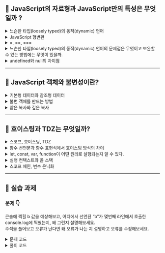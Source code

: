 
## 🐤 JavaScript의 자료형과 JavaScript만의 특성은 무엇일까 ?
<details>
    <summary>느슨한 타입(loosely typed)의 동적(dynamic) 언어</summary>
    
  ---------------------
  자바스크립트는 느슨한 타입(loosely typed)의 동적(dynamic) 언어다.</br>
  우선 정적 언어와 동적 언어의 특징은 다음과 같다.
  * 정적 언어 (Statically Typed Language)
    * 컴파일 시간에 변수의 타입이 결정되는 언어다. 타입 즉, 자료형을 런타임 이전에 결정한다는 뜻인데 대표적인 정적 언어로는 C, C++, Java 등이 있다.</br>
    * 변수에 들어갈 값의 형태에 따라 자료형을 지정해 주어야 한다.</br>
    * 컴파일 시에 자료형에 맞지 않는 값이 들어있을 경우 컴파일 에러가 발생한다. 만약 Type Error이 발생할 코드가 있다면 컴파일 하는 과정에서 오류를 출력한다.
    * 컴파일 시간에 변수의 타입을 체크하므로 사소한 버그들을 쉽게 체크할 수 있는 장점이 있다.
      즉 타입 에러로 인한 문제점을 초기에 발견할 수 있어 타입의 안정성이 올라간다.
      
  * 동적 언어 (Dynamically Typed Language)
    * 런타임에 비로소 타입이 결정되는 언어이다. 소스가 컴파일, 빌드될 때 자료형을 결정하는 것이 아니라 실행할 때 결정되고 언어 자체에서 타입을 추론해서 형을 변환해 준다.
    * 대표적인 동적 언어로는 JavaScript, Ruby, Python 등이 있다.
    * 변수를 생성할 때 마다 매번 타입을 써줄 필요가 없기 때문에 기본적으로는 편하고 빠르게 코드를 작성하기 좋다.
    
</details>

<details>
    <summary>JavaScript 형변환</summary>
  
  -----------------------
  Javascript의 형변환에는 크게 두가지가 있다. Javascript 엔진의 필요에따라 변환하는 '암시적변환', 사용자의 의도에 따라 변환되는 '명시적변환'이 있다.</br>
  이는 Javascrip가 유연한 언어(flexible language)이기에 가능하다.
  먼저 두 가지의 변환이 어떻게 이루어지는지는 다음과 같다.
  
  
  * 암시적 변환
  
    1. 산술 연산자
    
      더하기(+) 연산자는 숫자보다 문자열이 우선시 되기때문에, 숫자형이 문자형을 만나면 문자형으로 변환하여 연산된다. (문자 > 숫자)
      
      ```
      // 더하기(+)
      number + number // number
      number + string // string
      string + string // string
      string + boolean // string
      number + boolean // number
      50 + 50; //100
      100 + “점”; //”100점”
      “100” + “점”; //”100점”
      “10” + false; //”100"
      99 + true; //100
      ```
      
     2. 다른 연산자
      
      (-,*,/,%)는 숫자형이 문자형보다 우선시되기 때문에 더하기와 같은 문자형으로의 변환이 일어나지 않는다. (문자 < 숫자)
      
      ```
      //다른 연산자(-,*,/,%)
      string * number // number
      string * string // number
      number * number // number
      string * boolean //number
      number * boolean //number
      “2” * false; //0
      2 * true; //2
      ```
      
     3. 동치 비교
      
      아래의 예제는 엄격하지 않은 동치(==) 비교이며, 아래의 결과값은 좌우항 변환 할 경우 모두 ‘0 == 0 이기때문에’ `true` 이다.
      
      ```
      null == undefined
      “0” == 0
      0 == false
      “0” == false
      ```
      여기서 사용한 '=='은 '==='와 차이점이 있는데 밑에서 자세히 다루어 보겠다.
  
  
   * 명시적 변환
     
     명시적변환이란 개발자가 의도를 가지고 데이터타입을 변환시키는 것을 뜻한다.</br>

     타입을 변경하는 기본적인 방법은 `Object(), Number(), String(), Boolean()` 와 같은 함수를 이용하는데 new 연산자가 없다면 사용한 함수는 타입을 변환하는 함수로써 사용된다.
     
     ```
     var trans = 100; //Number
     Object(trans); //100
     console.log(typeof trans); //Number
     String(trans); //”100"
     console.log(typeof trans); //String
     Boolean(trans); //true
     console.log(typeof trans); //Bolean
     ```
     
     1. A Type → Number Type
     다른 자료형을 숫자타입으로 변형하는 방법은 아래와 같다.
     
     ```
     Number()

     Number()는 정수형과 실수형의 숫자로 변환한다.

     Number(“12345”); //12345
     Number(“2”*2); //4
     parseInt()
     ```

     parseInt()는 정수형의 숫자로 변환한다.</br>
     만약 문자열이 `숫자 0` 으로 시작하면 8진수로 인식하고(구형브라우저 O, 신형브라우저X), `0x, 0X` 로 시작한다면 해당 문자열을 16진수 숫자로 인식한다.</br>
     또한 앞부분 빈 공백을 두고 나오는 문자는 모두 무시되어 NaN을 반환한다.
     
     ```
     parseInt(“27”) //27
     parseInt(0033); //27
     parseInt(0x1b); //27
     parseInt(“ 2”); //2
     parseInt(“ 2ㅎ”); //2
     parseInt(“ ㅎ2”); //NaN
     parseFloat()
     ```

     parseFloat()는 부동 소수점의 숫자로 변환한다.</br>
     parseInt()와는 달리 parseFloat()는 항상 10진수를 사용하며 parseFloat() 또한 앞부분 빈 공백을 두고 나오는 문자는 모두 무시되어 NaN을 반환한다.
     
     ```
     parseFloat(“!123”); //NaN
     parseFloat(“123.123456”); //123.123456
     parseInt(“123.123456”); //123
     parseFloat(“ 123.123456”); //123.123456
     parseFloat(“ a123.123456”); //NaN
     ```
     
     2. A Type → String Type
     다른 자료형을 문자타입으로 변형하는 방법은 아래와 같다.
     
     ```
     String()

     String(123); //”123"
     String(123.456); //”123.456"
     toString()
     ```

     toString()는 인자로 기수를 선택할 수 있다. 인자를 전달하지 않으면 10진수로 변환한다.
     
     ```
     var trans = 100;
     trans.toString(); //”100"
     trans.toString(2); //”1100100"
     trans.toString(8); //”144"
     var boolT = true;
     var boolF = false;
     boolT.toString(); //”true”
     boolF.toString(); //”false”
     toFixed()
     ```

     toFixed()의 인자를 넣으면 인자값만큼 반올림하여 소수점을 표현하며 소수점을 넘치는 값이 인자로 들어오면 `0`으로 길이를 맞춘 문자열을 반환한다.
     
     ```
     var trans = 123.456789;
     var roundOff = 99.987654;
     trans.toFixed(); //”123"
     trans.toFixed(0); //”123"
     trans.toFixed(2); //”123.46"
     trans.toFixed(8); //”123.45678900"
     roundOff.toFixed(2); //”99.99"
     roundOff.toFixed(0); //”100"
     ```
     3. A Type → Boolean Type
     다른 자료형을 불린(Boolean)타입으로 변형하는 방법은 아래와 같다.
     
     ```
     Boolean()

     Boolean(100); //true
     Boolean(“1”); //true
     Boolean(true); //true
     Boolean(Object); //true
     Boolean([]); //true
     Boolean(0); //false
     Boolean(NaN); //false
     Boolean(null); //false
     Boolean(undefined); //false
     Boolean( ); //false
  
   
</details>

<details>
    <summary>=, ==, ===</summary>
  
  ----------------
 **'=' , '==' , '===' 의 차이점**

 '=' 대입연산자
  ```
var a = 3
let b = 3
const c = 3
  ```
등으로 값을 대입할 때 쓴다.

 '==' 동등연산자(coercive)
  
  ```
  var a = 3
  var b = '3'
  let c = 3
  a == b // true
  a == c // true
  b == c // true
  ```
두 변수의 값을 비교할 때 쓴다.

 '===' 일치연산자(strict) 
  
  ```
  var a = 3
  var b = '3'
  let c = 3
  a === b // false
  a === c // true
  b === c // false
  ```
일치연산자인 '==='는 동등연산자인 '=='와 달리 변수의 값과 변수의 자료형을 모두 비교한다.</br>
따라서 데이터타입(자료형), 대소문자, 띄어쓰기 등이 모두 일치해야 true를 반환한다.

==는 양 옆의 값을 비교하기 전에 강제 형 변환(Type Coercion)이 이루어진다.
강제 형변환 과정을 통해 피 연산자들을 공통 타입으로 만들고 그 안에 있는 값만을 비교하는, '느슨한 비교'를 한다.</br>
=== 의 경우, 강제 형변환 과정을 수행하지 않는 '엄격한 비교'이기 때문에 false가 반환한다. 엄격한 비교이기에 이름도 'strict equality'라고 한다.
</details>

<details>
      <summary>느슨한 타입(loosely typed)의 동적(dynamic) 언어의 문제점은 무엇이고 보완할 수 있는 방법에는 무엇이 있을까.</summary>
  
  ----------------------------
  
동적 언어의 단점으로 실행 도중에 변수에 예상치 못한 타입이 들어와 Type Error가 발생하는 경우가 생길 수있고 정적 언어와 달리 실행되는 시점에서 오류를 출력한다.</br>
특히 프로젝트의 크기가 크거나 협업을 하는 과정에서 변수의 타입이 일치하지 않는 경우가 생길 수 있으므로 주의해야 한다.</br>

이런 동적 언어의 특징을 가진 Javascript의 단점을 보완하기 위해 나온것이 Typescript이다.</br>

Typescript란 Javascript에서 코드를 입력할 때 타입을 미리 부여하는 기능을 추가한 정적 타입 언어이다.
      
</details>

<details>
    <summary>undefined와 null의 차이점</summary>
  
  -------------------
  
  * undefined
    1. 아무 값도 할당받지 않은 상태를 뜻함
    2. 변수 선언에 의해 확보된 메모리 공간을 처음 할당이 이뤄질 때까지 빈 상태(*대부분 비어 있지 않고 쓰레기 값이 들어 있다라고 말한다.)로 내버려두지 않고</br>
       자바스크립트 엔진이 undefined로 초기화한다.
    3. 변수를 선언한 이후 값을 할당하지 않은 변수를 참조하면 undefined가 반환된다.
    4. 변수를 참조했을 때 undefined가 반환된다면 선언 이후 값이 할당되지 않은 즉, 초기화되지 않은 변수라는 것을 알 수 있다.
    
  ```
  let a;
  console.log(a); // undefined
  console.log(typeof a); // undefined
  ```
이처럼 undefined는 사용자가 의도적으로 할당하기 위한 값이 아니라 변수를 선언하고 아무런 값을 할당하지 않았을때 Javascript 엔진에서 변수에 주어지는 값이다.
그렇다면 만약 사용자가 의도적으로 값이 없다는 것을 알려줄때 어떻게 해야할까? 바로 null을 사용하면 된다.

  undefined를 요약해 정의하자면
  * undefined를 직역하면 ‘정의되지 않은’이란 의미이다.
  * 자바스크립트 undefined에서 말하는 정의란 ‘변수의 값을 할당하여 변수의 실체를 명확히 하는 것’를 의미한다.
  * 자바스크립트의 경우 변수를 선언하면 암묵적으로 정의가 이뤄지기 때문에 선언과 정의의 구분이 모호하다.
  * ECMAScript 사양에서 변수는 ‘선언한다.’라고 표현하고, 함수는 ‘정의한다.’라고 표현한다.

* null
  * null은 원시 자료형 null로 분류된다.
  * Javascript는 대소문자를 구분하므로 null은 Null, NULL 등과는 다르다.
  * null은 ‘비어있는, 존재하지 않는 값'(값의 부재)을 의미한다.
  * 프로그래밍 언어에서 null은 변수에 값이 없다는 것을 의도적으로 명시(의도적 부재)할 때 사용한다.
  * 변수에 null을 할당 하는것은 변수가 이전에 참조하던 값을 더 이상 참조하지 않겠다는 의미이다.
  * 이는 이전에 할당되어 있던 값에 대한 참조를 명시적으로 제거하는 것을 의미하며, 자바스크립트 엔진은 누구도 참조하지 않은 메모리 공간에 대해 가비지 콜렉션을 수행할 것이다.
 
 ```
 console.log(typeof null); // object
 ```
참고로 null의 자료형을 확인해보면 object(객체)가 나오는 것을 확인할 수 있다. 이는 Javascrip 초기버전의 오류로 하위호환성을 위해 따로 수정하지는 않고 있다.

</details>

-----------------------

## 🦝 JavaScript 객체와 불변성이란?

<details>
    <summary>기본형 데이터와 참조형 데이터</summary>
  
  -------------
  * 기본형 데이터(Primative Type)
  
    객체가 아닌 데이터 유형을 뜻하고 다음과 같은 유형이 있다.
  
    * Number
    * String
    * Boolean
    * Symbol
    * null
    * undefined
  
  기본형 데이터는 값을 그대로 할당하고 불변적인 특징이 있다.</br>
  메모리상의 고정된 크기로 저장되며 원시 데이터 갑 자체를 보관하기 때문이다.
  
 * 참조형 데이터(Reference Type)
   
   참조형 데이터 타입은 할당할때의 값이 아닌 데이터의 주소를 저장한다.
   
   * Object
   * Array
   * Function RegExp
   * Map...
  
  두 타입은 변수를 선언할 때 데이터가 담길 공간을 확보하고, 확보된 데이터의 주소값을 가지고 변수명과 매칭시키는 선언과정까지 동일하지만 할당 과정에서의 차이점이 존재한다.
  
</details>

<details>
    <summary>불변 객체를 만드는 방법</summary>
  
  ------------------
  불변 객체란 단어 그대로 '변하지 않는 객체'라는 뜻이다.</br>
  Javascrip에서 불변객체를 만들 수 있는 방법은 기본적으로 2가지인데 바로 const와 Object.freeze()를 사용하면 된다.
  
* const
  
  * ES6부터 추가된 선언 방식으로 let이 함께 추가되었다.
  * 변수를 상수로 선언할 수 있는 방식으로 일반적으로 상수로 선언된 변수는 값을 바꾸지 못하는 것을 뜻한다.

```
const a = {};
a.name = "sungin";

console.log(a);  // {"sungin"}
```
결과에서 확인할 수 있듯이 ES6에서의 const는 할당된 값이 상수가 되는 것이 아닌 바인딩된 값이 상수가 되는, 즉 test변수가 상수가 되기 때문에</br>

const 키워드로 선언된 a변수에는 객체 재할당은 불가능하지만 객체의 속성은 변경 가능하다.</br>

재할당이 불가능 한 이유는 변수와 값(객체) 사이의 바인딩 자체가 변경이 되기 때문에 상수인 test변수는 재할당이 불가능한 것이고</br>

객체의 속성이 변경가능 한 이유는 실제 객체가 변경은 되지만 ( {} -> name : "sungin" ) 객체와 변수(a)사이의 바인딩은 변경이 되지 않기 때문에 객체의 속성은 변경가능한 것이다. </br>

때문에 비록 재할당은 불가능하지만 객체의 속성을 변경함으로 인해 변수에 바인딩된 객체의 내용까지 변경이 되기 때문에 불변객체라고 하기는 힘들다.</br>

따라서 Object.freeze()라는 JS내장메소드도 살펴보도록 하겠다.

* Object.freeze()

   자바스크립트에서 기본적으로 제공하는 메소드인 Object.freeze() 메소드이다. 공식 문서에서는 "객체를 동결하기 위한 메소드" 라고 적혀있다.
  
  ```
  let b = {
    name : 'cho'
  }

  Object.freeze(b);
  ```
사용법은 간단하다. b 변수에 key value를 가진 객체를 바인딩 후 Object.freeze(b)를 사용해 바인딩된 변수를 동결 객체로 만들었다. </br>
때문에 test 객체는 객체의 속성을 변경하는 시도는 불가능하다.

  ```
  b = {
      age : 27
  };
  console.log(b); // {age: 27}
  ```
그러나 Object.freeze()는 동결된 객체를 반환하지만 객체의 재할당은 가능하다. 때문에 완벽한 불변객체로 볼 수는 없다.

그렇다면 불변 객체는 어떻게 만들 수 있을까.

  ```
  const c = {
      'name' : 'cho'
  };

  Object.freeze(c);
  ```
const와 Object.freeze()를 조합하여  (const의 재할당불가 + Object.freeze()의 객체속성 변경불가)

const키워드로 바인딩 된 변수를 상수화 시킨 다음, Object.freeze()로 해당 변수를 동결 객체를 만들면

객체의 재할당과 객체의 속성 둘 다 변경불가능한 불변 객체가 된다.

</details>

<details>
    <summary>얕은 복사와 깊은 복사</summary>
  
  ----------------------
얕은 복사는 객체의 참조값(주소 값)을 복사하고, 깊은 복사는 객체의 실제 값을 복사한다. 
  
먼저, 자바스크립트에서 값은 원시값과 참조값 두 가지 데이터 타입의 값이 존재하는데
  
 * 원시값은 기본 자료형(단순한 데이터)을 의미한다.  Number, String, Boolean, Null, Undefined등에 해당하고</br>
   변수에 원시값을 저장하면 변수의 메모리 공간에 실제 데이터 값이 저장된다. 할당된 변수를 조작하려고 하면 저장된 실제 값이 조작된다.
   
 * 참조값은 여러 자료형으로 구성되는 메모리에 저장된 객체를 뜻한다. Object, Symbol등이 해당되고</br>
   변수에 객체를 저장하면 독립적인 메모리 공간에 값을 저장하고 변수에 저장된 메모리 공간의 참조(위치 값)를 저장하게 된다.</br>
   그래서 할당된 변수를 조작하는 것은 사실 객체 자체를 조작하는 것이 아닌, 해당 객체의 참조를 조작한다는 점에서 차이가 있다.

원시값을 복사할 때 그 값은 또 다른 독립적인 메모리 공간에 할당하기 때문에, 복사를 하고 값을 수정해도 기존 원시값을 저장한 변수에는 영향을 끼치지 않는다.</br>
이처럼 실제 값을 복사하는 것을 깊은 복사라고 하는데  이것은 자료형을 깊은 복사한 것이다.

  ```
  const a = 'a';
  let b = 'b';
  b = 'c';
  console.log(a); // 'a';
  console.log(b); // 'c';
  // 기존 값에 영향을 끼치지 않는다.
  ```

참조값을 복사할 때는 변수가 객체의 참조를 가리키고 있기 때문에 복사된 변수 또한 객체가 저장된 메모리 공간의 참조를 가리키고 있다.</br>
그래서 복사를 하고 객체를 수정하면 두 변수는 똑같은 참조를 가리키고 있기 때문에 기존 객체를 저장한 변수에 영향을 끼친다.</br>
이처럼 객체의 참조값(주소값)을 복사하는 것을 얕은 복사라고 한다.  

  ```
  const a = {
  one: 1,
  two: 2,
  };
  let b = a;
  b.one = 3;
  console.log(a); // { one: 3, two: 2 } 출력
  console.log(b); // { one: 3, two: 2 } 출력
  // 기존 값에 영향을 끼친다.
  ```

일반적으로 복사라는 개념을 생각한다면 깊은 복사가 떠오른다.

하지만 객체를 복사할 때 '=' 키워드를 사용해서 복사하면 얕은 복사가 돼서 기존 변수 또한 수정된다.</br>
그렇다면 자바스크립트에서 얕은 복사 혹은 깊은 복사를 하는 방법은 어떤 것이 있을까?

* 얕은 복사(shllow Copy) 방법
 
얕은 복사란 객체를 복사할 때 기존 값과 복사된 값이 같은 참조를 가리키고 있는 것을 말한다.</br>
또한 객체 안에 객체가 있을 경우 한 개의 객체라도 기존 변수의 객체를 참조하고 있다면 이를 얕은 복사라고 한다.

* Array.prototype.slice()

얕은 복사 방법의 대표적인 예라고 할 수 있다.</br>
start부터 end 인덱스까지 기존 배열에서 추출하여 새로운 배열을 리턴하는 method, 만약 start와 end를 설정하지 않는다면, 기존 배열을 전체 얕은 복사한다.

  ```
  const original = ['a',2,true,4,"hi"];
  const copy = original.slice();
  console.log(JSON.stringify(original) === JSON.stringify(copy)); // true
  copy.push(10);
  console.log(JSON.stringify(original) === JSON.stringify(copy)); // false
  console.log(original); // [ 'a', 2, true, 4, 'hi' ]
  console.log(copy); // [ 'a', 2, true, 4, 'hi', 10 ]
  ```

기존 배열에는 영향을 끼치지 않아서 깊은 복사로 보일 수 있지만, 원시값을 저장한 1차원 배열일 뿐이다.

원시값은 기본적으로 깊은 복사이다. Slice() 메소드는 기본적으로 얕은 복사를 수행한다. 

  ```
  const original = [
  [1, 1, 1, 1],
  [0, 0, 0, 0],
  [2, 2, 2, 2],
  [3, 3, 3, 3],
  ];
  const copy = original.slice();
  console.log(JSON.stringify(original) === JSON.stringify(copy)); // true
  // 복사된 배열에만 변경과 추가.
  copy[0][0] = 99;
  copy[2].push(98);
  console.log(JSON.stringify(original) === JSON.stringify(copy)); // true
  console.log(original);
  // [ [ 99, 1, 1, 1 ], [ 0, 0, 0, 0 ], [ 2, 2, 2, 2, 98 ], [ 3, 3, 3, 3 ] ]출력
  console.log(copy);
  // [ [ 99, 1, 1, 1 ], [ 0, 0, 0, 0 ], [ 2, 2, 2, 2, 98 ], [ 3, 3, 3, 3 ] ]출력
  ```

만약 1차원 배열이 아닌 중첩 구조를 갖는 2차원 배열이면 얕은 복사를 수행하게 된다.

  ```
  const original = [
  {
  a: 1,
  b: 2,
  },
  true,
  ];
  const copy = original.slice();
  console.log(JSON.stringify(original) === JSON.stringify(copy)); // true
  // 복사된 배열에만 변경.
  copy[0].a = 99;
  copy[1] = false;
  console.log(JSON.stringify(original) === JSON.stringify(copy)); // false
  console.log(original);
  // [ { a: 99, b: 2 }, true ]
  console.log(copy);
  // [ { a: 99, b: 2 }, false ]
  ```

또 다른 예시로,  배열 안에 객체를 수정하고자 할 경우 얕은 복사를 수행하는 것을 볼 수 있다.</br>
하지만 원시값은 기본적으로 깊은 복사라 기존 변수에 있는 값과는 다른 값을 도출하는 것을 볼 수 있다.

* Object.assign()
    
    Object.assign(생성할 객체, 복사할 객체)

    메소드의 첫 번째 인자로 빈 객체를 넣어주고 두 번째 인자로 복사할 객체를 넣어준다.
    
  ```
  const object = {
  a: "a",
  number: {
  one: 1,
  two: 2,
  },
  };
  const copy = Object.assign({}, object);
  copy.number.one = 3;
  console.log(object === copy); // false
  console.log(object.number.one === copy.number.one); // true
  ```

복사된 객체 copy 자체는 기존 object와 다른 객체지만 그 안에 들어가 있는 값은 기존 object안의 값과 같은 참조 값을 가리키고 있다.

> 깊은 클로닝에 대한 주의사항
> 
 깊은 클로닝에 대해서, Object.assign() 은 속성의 값을 복사하기때문에 다른 대안을 사용해야합니다.</br>
 출처 값이 객체에 대한 참조인 경우, 참조 값만을 복사합니다.
 -MDN
 
  * Spread 연산자 (전개 연산자)

마찬가지로 얕은 복사이다.

  ```
  const object = {
  a: "a",
  number: {
  one: 1,
  two: 2,
  },
  };
  const copy = {...object}
  copy.number.one = 3;
  console.log(object === copy); // false
  console.log(object.number.one === copy.number.one); // true
  ```

* 깊은 복사(Deep Copy) 방법
  
  깊은 복사된 객체는 객체 안에 객체가 있을 경우에도 원본과의 참조가 완전히 끊어진 객체를 말한다.
  
  * JSON.parse && JSON.stringify
  
 JSON.stringify()는 객체를 json 문자열로 변환하는데 이 과정에서 원본 객체와의 참조가 모두 끊어진다.

 객체를 json 문자열로 변환 후, JSON.parse()를 이용해 다시 원래 객체(자바스크립트 객체)로 만들어준다.

 방법이 가장 간단하고 쉽지만 다른 방법에 비해 느리다는 것과 객체가 function일 경우,  undefined로 처리한다는 것이 단점이다.
  
  ```
  const object = {
    a: "a",
    number: {
      one: 1,
      two: 2,
    },
    arr: [1, 2, [3, 4]],
  };

  const copy = JSON.parse(JSON.stringify(object));

  copy.number.one = 3;
  copy.arr[2].push(5);

  console.log(object === copy); // false
  console.log(object.number.one === copy.number.one); // false
  console.log(object.arr === copy.arr); // false

  console.log(object); // { a: 'a', number: { one: 1, two: 2 }, arr: [ 1, 2, [ 3, 4 ] ] }
  console.log(copy); // { a: 'a', number: { one: 3, two: 2 }, arr: [ 1, 2, [ 3, 4, 5 ] ] }
  ```

 재귀 함수를 구현한 복사</br>
 복잡하다는 것이 단점이다.
  
  ```
  const object = {
    a: "a",
    number: {
      one: 1,
      two: 2,
    },
    arr: [1, 2, [3, 4]],
  };

  function deepCopy(object) {
    if (object === null || typeof object !== "object") {
      return object;
    }
    // 객체인지 배열인지 판단
    const copy = Array.isArray(object) ? [] : {};

    for (let key of Object.keys(object)) {
      copy[key] = deepCopy(object[key]);
    }

    return copy;
  }

  const copy = deepCopy(object);

  copy.number.one = 3;
  copy.arr[2].push(5);

  console.log(object === copy); // false
  console.log(object.number.one === copy.number.one); // false
  console.log(object.arr === copy.arr); // false

  console.log(object); // { a: 'a', number: { one: 1, two: 2 }, arr: [ 1, 2, [ 3, 4 ] ] }
  console.log(copy); // { a: 'a', number: { one: 3, two: 2 }, arr: [ 1, 2, [ 3, 4, 5 ] ] }
  ```

 

 * Lodash 라이브러리 사용 
  
 라이브러리를 사용하면 더 쉽고 안전하게 깊은 복사를 할 수 있다. 설치를 해야 한다는 점과 일반적인 개발에는 효율적이겠지만, 코딩 테스트에는 사용할 수 없다.
  
  ```
  const deepCopy = require("lodash.clonedeep")

  const object = {
    a: "a",
    number: {
      one: 1,
      two: 2,
    },
    arr: [1, 2, [3, 4]],
  };

  const copy = deepCopy(object);

  copy.number.one = 3;
  copy.arr[2].push(5);

  console.log(object === copy); // false
  console.log(object.number.one === copy.number.one); // false
  console.log(object.arr === copy.arr); // false

  console.log(object); // { a: 'a', number: { one: 1, two: 2 }, arr: [ 1, 2, [ 3, 4 ] ] }
  console.log(copy); // { a: 'a', number: { one: 3, two: 2 }, arr: [ 1, 2, [ 3, 4, 5 ] ] }
  ```

출처: https://bbangson.tistory.com/78 [뺑슨 개발 블로그]


</details>

----------------------------------

## 🌙 호이스팅과 TDZ는 무엇일까?

<details>
    <summary>스코프, 호이스팅, TDZ</summary>
</details>

<details>
    <summary>함수 선언문과 함수 표현식에서 호이스팅 방식의 차이</summary>
</details>

<details>
    <summary>let, const, var, function이 어떤 원리로 실행되는지 알 수 있다.</summary>
</details>

<details>
    <summary>실행 컨텍스트와 콜 스택</summary>
</details>

<details>
    <summary>스코프 체인, 변수 은닉화</summary>
</details>

------------------


## 💪 실습 과제
### 문제 👇
콘솔에 찍힐 b 값을 예상해보고, 어디에서 선언된 “b”가 몇번째 라인에서 호출한 console.log에 찍혔는지, 왜 그런지 설명해보세요.</br>
주석을 풀어보고 오류가 난다면 왜 오류가 나는 지 설명하고 오류를 수정해보세요.

<details>
<summary>문제 코드</summary>
  
```JavaScript
  
let b = 1;

function hi () {

const a = 1;

let b = 100;

b++;

console.log(a,b);

}

//console.log(a);

console.log(b);

hi();

console.log(b);
  
```
</details>

<details>
  <summary>풀이 코드</summary>
  
  ```JavaScript
  
  
  
  ```
</details>
